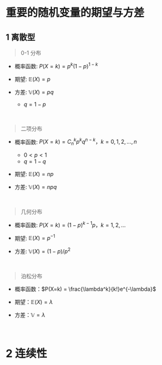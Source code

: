 &emsp;
# 重要的随机变量的期望与方差

## 1 离散型
>0-1 分布
- 概率函数: $P(X=k) = p^k(1-p)^{1-k}$

- 期望: $\mathbb{E}(X) = p$
- 方差: $\mathbb{V}(X) = pq$
    - $q=1-p$

&emsp;
>二项分布
- 概率函数: $P(X=k) = C^k_np^kq^{n-k}，k=0,1,2,..., n$
    - $0 < p < 1$
    - $q=1-q$

- 期望: $\mathbb{E}(X) = np$
- 方差: $\mathbb{V}(X) = npq$

&emsp;
>几何分布
- 概率函数: $P(X=k) = (1-p)^{k-1}p，k=1,2,...$

- 期望: $\mathbb{E}(X) = p^{-1}$
- 方差: $\mathbb{V}(X) = (1-p)/p^2$


&emsp;
>泊松分布
- 概率函数：$P(X=k) = \frac{\lambda^k}{k!}e^{-\lambda}$

- 期望：$\mathbb{E}(X) = \lambda$
- 方差：$\mathbb{V} = \lambda$


&emsp;
# 2 连续性